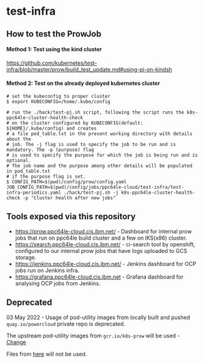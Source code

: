 # test-infra

## How to test the ProwJob

#### Method 1: Test using the kind cluster
https://github.com/kubernetes/test-infra/blob/master/prow/build_test_update.md#using-pj-on-kindsh

#### Method 2: Test on the already deployed kubernetes cluster

```shell script
# set the kubeconfig to proper cluster
$ export KUBECONFIG=/home/.kube/config

# run the ./hack/test-pj.sh script, following the script runs the k8s-ppc64le-cluster-health-check
# on the cluster configured by KUBECONFIG(default: ${HOME}/.kube/config) and creates 
# a file pod_table.txt in the present working directory with details about the 
# job. The -j flag is used to specify the job to be run and is mandatory. The -p (purpose) flag
# is used to specify the purpose for which the job is being run and is optional. 
# The job name and the purpose among other details will be populated in pod_table.txt 
# if the purpose flag is set.
$ CONFIG_PATH=$(pwd)/config/prow/config.yaml JOB_CONFIG_PATH=$(pwd)/config/jobs/ppc64le-cloud/test-infra/test-infra-periodics.yaml ./hack/test-pj.sh -j k8s-ppc64le-cluster-health-check -p "Cluster health after new jobs"
```

## Tools exposed via this repository

- https://prow.ppc64le-cloud.cis.ibm.net/ - Dashboard for internal prow jobs that run on ppc64le build cluster and a few on IKS(x86) cluster.
- https://search.ppc64le-cloud.cis.ibm.net/ - ci-search tool by openshift, configured to our internal prow jobs that have logs uploaded to GCS storage.
- https://jenkins.ppc64le-cloud.cis.ibm.net/ - Jenkins dashboard for OCP jobs run on Jenkins infra.
- https://grafana.ppc64le-cloud.cis.ibm.net - Grafana dashboard for analysing OCP jobs from Jenkins.

## Deprecated

03 May 2022 - Usage of pod-utility images from locally built and pushed `quay.io/powercloud` private repo is deprecated.

The upstream pod-utility images from `gcr.io/k8s-prow` will be used - [Change](https://github.com/ppc64le-cloud/test-infra/pull/309/files#diff-d840b3456d7d17beb3ded91cf0ca9d6fd065baedb31a0a634b5101df3f7925d4L77)

Files from [here](https://github.com/ppc64le-cloud/test-infra/tree/master/images/pod-utilities) will not be used.

